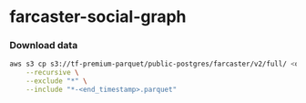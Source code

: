 # farcaster-social-graph

### Download data

```bash
aws s3 cp s3://tf-premium-parquet/public-postgres/farcaster/v2/full/ <output_folder> \
    --recursive \
    --exclude "*" \
    --include "*-<end_timestamp>.parquet"
```
